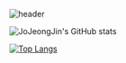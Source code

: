 ![header](https://capsule-render.vercel.app/api?type=wave&color=auto&height=300&section=header&text=JeongjinJo&fontSize=90&stroke=00FF00)

![JoJeongJin's GitHub stats](https://github-readme-stats.vercel.app/api?username=JoJeongJin&count_private=true&show_icons=true)

[![Top Langs](https://github-readme-stats.vercel.app/api/top-langs/?username=JoJeongJin)](https://github.com/JoJeongJin/github-readme-stats)
